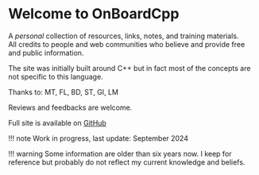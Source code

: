 # Welcome to OnBoardCpp

A *personal* collection of resources, links, notes, and training materials.  
All credits to people and web communities who believe and provide free and public information.

The site was initially built around C++ but in fact most of the concepts are not specific to this language.

Thanks to: MT, FL, BD, ST, GI, LM

Reviews and feedbacks are welcome.

Full site is available on [GitHub](https://github.com/lisr-pcx/on-board-cpp)


!!! note
    Work in progress, last update: September 2024


!!! warning
    Some information are older than six years now. I keep for reference but probably do not reflect my current knowledge and beliefs.
